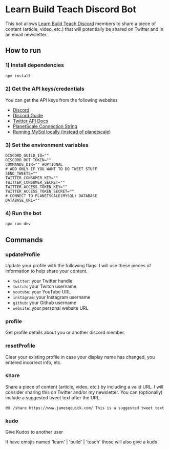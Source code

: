 # Learn Build Teach Discord Bot

This bot allows [Learn Build Teach Discord](https://discord.gg/vM2bagU) members to share a piece of content (article, video, etc.) that will potentially be shared on Twitter and in an email newsletter.

## How to run

### 1) Install dependencies

```sh
npm install
```

### 2) Get the API keys/credentials

You can get the API keys from the following websites

- [Discord](https://discord.com/developers/applications)
- [Discord Guide](https://www.digitalocean.com/community/tutorials/how-to-build-a-discord-bot-with-node-js)
- [Twitter API Docs](https://developer.twitter.com/en/docs/twitter-api)
- [PlanetScale Connection String](https://docs.planetscale.com/concepts/connection-strings)
- [Running MySql locally (instead of planetscale)](https://dev.mysql.com/doc/mysql-getting-started/en/#mysql-getting-started-installing)

### 3) Set the environment variables

```env
DISCORD_GUILD_ID=""
DISCORD_BOT_TOKEN=""
COMMANDS_DIR="" #OPTIONAL
# ADD ONLY IF YOU WANT TO DO TWEET STUFF
SEND_TWEETS=""
TWITTER_CONSUMER_KEY=""
TWITTER_CONSUMER_SECRET=""
TWITTER_ACCESS_TOKEN_KEY=""
TWITTER_ACCESS_TOKEN_SECRET=""
# CONNECT TO PLANETSCALE(MYSQL) DATABASE
DATABASE_URL=""
```

### 4) Run the bot

```sh
npm run dev
```

## Commands

### updateProfile

Update your profile with the following flags. I will use these pieces of information to help share your content.

- `twitter`: your Twitter handle
- `twitch`: your Twitch username
- `youtube`: your YouTube URL
- `instagram`: your Instagram username
- `github`: your Github username
- `website`: your personal website URL

### profile

Get profile details about you or another discord member.

### resetProfile

Clear your existing profile in case your display name has changed, you entered incorrect info, etc.

### share

Share a piece of content (article, video, etc.) by including a valid URL. I will consider sharing this on Twitter and/or my newsletter. You can (optionally) include a suggested tweet text after the URL.

ex. `/share https://www.jamesqquick.com/ This is a suggested tweet text`

### kudo

Give Kudos to another user

If have emojis named 'learn' | 'build' | 'teach' those will also give a kudo
